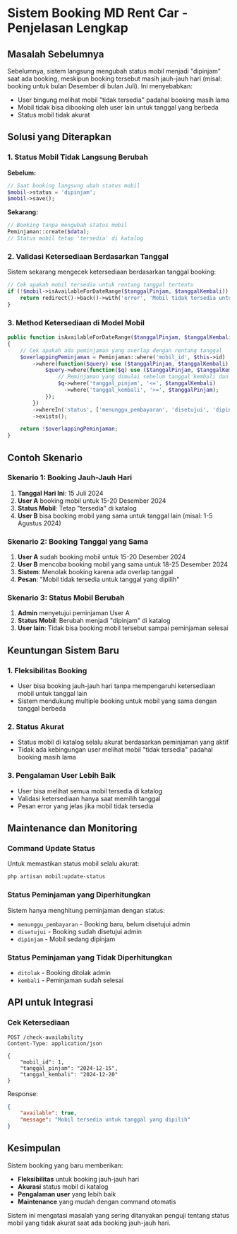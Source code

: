 # Sistem Booking MD Rent Car - Penjelasan Lengkap

## Masalah Sebelumnya
Sebelumnya, sistem langsung mengubah status mobil menjadi "dipinjam" saat ada booking, meskipun booking tersebut masih jauh-jauh hari (misal: booking untuk bulan Desember di bulan Juli). Ini menyebabkan:
- User bingung melihat mobil "tidak tersedia" padahal booking masih lama
- Mobil tidak bisa dibooking oleh user lain untuk tanggal yang berbeda
- Status mobil tidak akurat

## Solusi yang Diterapkan

### 1. Status Mobil Tidak Langsung Berubah
**Sebelum:**
```php
// Saat booking langsung ubah status mobil
$mobil->status = 'dipinjam';
$mobil->save();
```

**Sekarang:**
```php
// Booking tanpa mengubah status mobil
Peminjaman::create($data);
// Status mobil tetap 'tersedia' di katalog
```

### 2. Validasi Ketersediaan Berdasarkan Tanggal
Sistem sekarang mengecek ketersediaan berdasarkan tanggal booking:

```php
// Cek apakah mobil tersedia untuk rentang tanggal tertentu
if (!$mobil->isAvailableForDateRange($tanggalPinjam, $tanggalKembali)) {
    return redirect()->back()->with('error', 'Mobil tidak tersedia untuk tanggal yang dipilih.');
}
```

### 3. Method Ketersediaan di Model Mobil
```php
public function isAvailableForDateRange($tanggalPinjam, $tanggalKembali)
{
    // Cek apakah ada peminjaman yang overlap dengan rentang tanggal
    $overlappingPeminjaman = Peminjaman::where('mobil_id', $this->id)
        ->where(function($query) use ($tanggalPinjam, $tanggalKembali) {
            $query->where(function($q) use ($tanggalPinjam, $tanggalKembali) {
                // Peminjaman yang dimulai sebelum tanggal kembali dan berakhir setelah tanggal pinjam
                $q->where('tanggal_pinjam', '<=', $tanggalKembali)
                  ->where('tanggal_kembali', '>=', $tanggalPinjam);
            });
        })
        ->whereIn('status', ['menunggu_pembayaran', 'disetujui', 'dipinjam'])
        ->exists();

    return !$overlappingPeminjaman;
}
```

## Contoh Skenario

### Skenario 1: Booking Jauh-Jauh Hari
1. **Tanggal Hari Ini**: 15 Juli 2024
2. **User A** booking mobil untuk 15-20 Desember 2024
3. **Status Mobil**: Tetap "tersedia" di katalog
4. **User B** bisa booking mobil yang sama untuk tanggal lain (misal: 1-5 Agustus 2024)

### Skenario 2: Booking Tanggal yang Sama
1. **User A** sudah booking mobil untuk 15-20 Desember 2024
2. **User B** mencoba booking mobil yang sama untuk 18-25 Desember 2024
3. **Sistem**: Menolak booking karena ada overlap tanggal
4. **Pesan**: "Mobil tidak tersedia untuk tanggal yang dipilih"

### Skenario 3: Status Mobil Berubah
1. **Admin** menyetujui peminjaman User A
2. **Status Mobil**: Berubah menjadi "dipinjam" di katalog
3. **User lain**: Tidak bisa booking mobil tersebut sampai peminjaman selesai

## Keuntungan Sistem Baru

### 1. Fleksibilitas Booking
- User bisa booking jauh-jauh hari tanpa mempengaruhi ketersediaan mobil untuk tanggal lain
- Sistem mendukung multiple booking untuk mobil yang sama dengan tanggal berbeda

### 2. Status Akurat
- Status mobil di katalog selalu akurat berdasarkan peminjaman yang aktif
- Tidak ada kebingungan user melihat mobil "tidak tersedia" padahal booking masih lama

### 3. Pengalaman User Lebih Baik
- User bisa melihat semua mobil tersedia di katalog
- Validasi ketersediaan hanya saat memilih tanggal
- Pesan error yang jelas jika mobil tidak tersedia

## Maintenance dan Monitoring

### Command Update Status
Untuk memastikan status mobil selalu akurat:
```bash
php artisan mobil:update-status
```

### Status Peminjaman yang Diperhitungkan
Sistem hanya menghitung peminjaman dengan status:
- `menunggu_pembayaran` - Booking baru, belum disetujui admin
- `disetujui` - Booking sudah disetujui admin
- `dipinjam` - Mobil sedang dipinjam

### Status Peminjaman yang Tidak Diperhitungkan
- `ditolak` - Booking ditolak admin
- `kembali` - Peminjaman sudah selesai

## API untuk Integrasi

### Cek Ketersediaan
```http
POST /check-availability
Content-Type: application/json

{
    "mobil_id": 1,
    "tanggal_pinjam": "2024-12-15",
    "tanggal_kembali": "2024-12-20"
}
```

Response:
```json
{
    "available": true,
    "message": "Mobil tersedia untuk tanggal yang dipilih"
}
```

## Kesimpulan
Sistem booking yang baru memberikan:
- **Fleksibilitas** untuk booking jauh-jauh hari
- **Akurasi** status mobil di katalog
- **Pengalaman user** yang lebih baik
- **Maintenance** yang mudah dengan command otomatis

Sistem ini mengatasi masalah yang sering ditanyakan penguji tentang status mobil yang tidak akurat saat ada booking jauh-jauh hari. 
